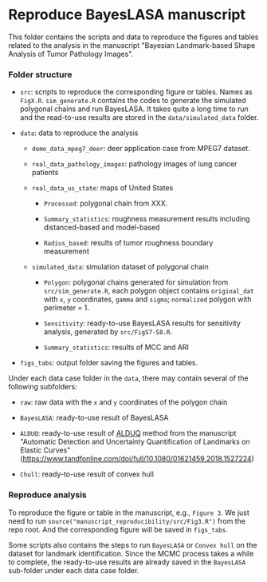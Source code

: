 # Reproduce BayesLASA manuscript

This folder contains the scripts and data to reproduce the figures and tables related to the analysis in the manuscript "Bayesian Landmark-based Shape Analysis of Tumor Pathology Images".

### Folder structure

* `src`: scripts to reproduce the corresponding figure or tables. Names as `FigX.R`. `sim_generate.R` contains the codes to generate the simulated polygonal chains and run BayesLASA. It takes quite a long time to run and the read-to-use results are stored in the `data/simulated_data` folder.

* `data`: data to reproduce the analysis

  * `demo_data_mpeg7_deer`: deer application case from MPEG7 dataset.
  
  * `real_data_pathology_images`: pathology images of lung cancer patients
  
  * `real_data_us_state`: maps of United States
  
    * `Processed`: polygonal chain from XXX.
    
    * `Summary_statistics`: roughness measurement results including distanced-based and model-based
    
    * `Radius_based`: results of tumor roughness boundary measurement
    
  * `simulated_data`: simulation dataset of polygonal chain
  
    * `Polygon`: polygonal chains generated for simulation from `src/sim_generate.R`, each polygon object contains `original_dat` with `x`, `y` coordinates, `gamma` and `sigma`; `normalized` polygon with perimeter = 1.
    
    * `Sensitivity`: ready-to-use BayesLASA results for sensitivity analysis, generated by `src/FigS7-S8.R`.
    
    * `Summary_statistics`: results of MCC and ARI

* `figs_tabs`: output folder saving the figures and tables.

Under each data case folder in the `data`, there may contain several of the following subfolders:

* `raw`: raw data with the `x` and `y` coordinates of the polygon chain

* `BayesLASA`: ready-to-use result of BayesLASA

* `ALDUQ`: ready-to-use result of [ALDUQ](https://github.com/jd-strait/ALDUQ) method from the manuscript "Automatic Detection and Uncertainty Quantification of Landmarks on Elastic Curves"  (https://www.tandfonline.com/doi/full/10.1080/01621459.2018.1527224)

* `Chull`: ready-to-use result of convex hull


### Reproduce analysis

To reproduce the figure or table in the manuscript, e.g., `Figure 3`. We just need to run `source("manuscript_reproducibility/src/Fig3.R")` from the repo root. And the corresponding figure will be
saved in `figs_tabs`.

Some scripts also contains the steps to run `BayesLASA` or `Convex hull` on the dataset for landmark identification. Since the MCMC process takes a while to complete, the ready-to-use results are already saved in the `BayesLASA` sub-folder under each data case folder.



